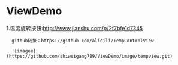 # ViewDemo

1.温度旋转按钮:http://www.jianshu.com/p/2f7bfe1d7345

      github链接：https://github.com/alidili/TempControlView
      
      ![imagee](https://github.com/shiweigang789/ViewDemo/image/tempview.git)
      
      
